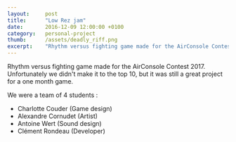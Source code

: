 ```yaml
---
layout:     post
title:      "Low Rez jam"
date:       2016-12-09 12:00:00 +0100
category:	personal-project
thumb:      /assets/deadly_riff.png
excerpt:    "Rhythm versus fighting game made for the AirConsole Contest 2017."
---
```

Rhythm versus fighting game made for the AirConsole Contest 2017. Unfortunately we didn't make it to the top 10, but it was still a great project for a one month game.

We were a team of 4 students :

* Charlotte Couder  (Game design)
* Alexandre Cornudet (Artist)
* Antoine Wert (Sound design)
* Clément Rondeau (Developer)